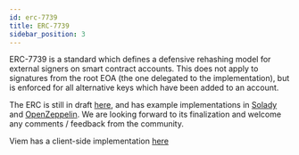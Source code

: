 ```yaml
---
id: erc-7739
title: ERC-7739
sidebar_position: 3
---
```


ERC-7739 is a standard which defines a defensive rehashing model for external signers on smart contract accounts. This does not apply to signatures from the root EOA (the one delegated to the implementation), but is enforced for all alternative keys which have been added to an account.

The ERC is still in draft [here](https://eips.ethereum.org/EIPS/eip-7739), and has example implementations in [Solady](https://github.com/Vectorized/solady/blob/main/src/accounts/ERC1271.sol) and [OpenZeppelin](https://github.com/OpenZeppelin/openzeppelin-community-contracts/blob/master/contracts/utils/cryptography/signers/ERC7739.sol). We are looking forward to its finalization and welcome any comments / feedback from the community.

Viem has a client-side implementation [here](https://viem.sh/experimental/erc7739/signTypedData)